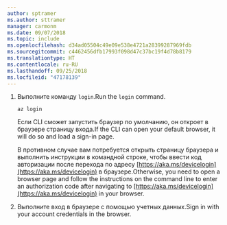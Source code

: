 ```yaml
---
author: sptramer
ms.author: sttramer
manager: carmonm
ms.date: 09/07/2018
ms.topic: include
ms.openlocfilehash: d34ad05504c49e09e538e4721a28399287969fdb
ms.sourcegitcommit: c4462456dfb17993f098d47c37bc19f4d78b8179
ms.translationtype: HT
ms.contentlocale: ru-RU
ms.lasthandoff: 09/25/2018
ms.locfileid: "47178139"
---
```

1. <span data-ttu-id="ccb8a-101">Выполните команду `login`.</span><span class="sxs-lookup"><span data-stu-id="ccb8a-101">Run the `login` command.</span></span>

    ```azurecli-interactive
    az login
    ```

    <span data-ttu-id="ccb8a-102">Если CLI сможет запустить браузер по умолчанию, он откроет в браузере страницу входа.</span><span class="sxs-lookup"><span data-stu-id="ccb8a-102">If the CLI can open your default browser, it will do so and load a sign-in page.</span></span>

    <span data-ttu-id="ccb8a-103">В противном случае вам потребуется открыть страницу браузера и выполнить инструкции в командной строке, чтобы ввести код авторизации после перехода по адресу [https://aka.ms/devicelogin](https://aka.ms/devicelogin) в браузере.</span><span class="sxs-lookup"><span data-stu-id="ccb8a-103">Otherwise, you need to open a browser page and follow the instructions on the command line to enter an  authorization code after navigating to [https://aka.ms/devicelogin](https://aka.ms/devicelogin) in your browser.</span></span>

2. <span data-ttu-id="ccb8a-104">Выполните вход в браузере с помощью учетных данных.</span><span class="sxs-lookup"><span data-stu-id="ccb8a-104">Sign in with your account credentials in the browser.</span></span>
